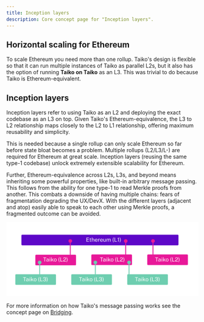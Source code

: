 ```yaml
---
title: Inception layers
description: Core concept page for "Inception layers".
---
```


## Horizontal scaling for Ethereum

To scale Ethereum you need more than one rollup. Taiko's design is flexible so that it can run multiple instances of Taiko as parallel L2s, but it also has the option of running **Taiko on Taiko** as an L3. This was trivial to do because Taiko is Ethereum-equivalent.

## Inception layers

Inception layers refer to using Taiko as an L2 and deploying the exact codebase as an L3 on top. Given Taiko's Ethereum-equivalence, the L3 to L2 relationship maps closely to the L2 to L1 relationship, offering maximum reusability and simplicity.

This is needed because a single rollup can only scale Ethereum so far before state bloat becomes a problem. Multiple rollups (L2/L3/L-) are required for Ethereum at great scale. Inception layers (reusing the same type-1 codebase) unlock extremely extensible scalability for Ethereum.

Further, Ethereum-equivalence across L2s, L3s, and beyond means inheriting some powerful properties, like built-in arbitrary message passing. This follows from the ability for one type-1 to read Merkle proofs from another. This combats a downside of having multiple chains: fears of fragmentation degrading the UX/DevX. With the different layers (adjacent and atop) easily able to speak to each other using Merkle proofs, a fragmented outcome can be avoided.

![Inception layers diagram](../../../assets/content/docs/core-concepts/inception-layers-diagram.png)

For more information on how Taiko's message passing works see the concept page on [Bridging](/core-concepts/bridging).
